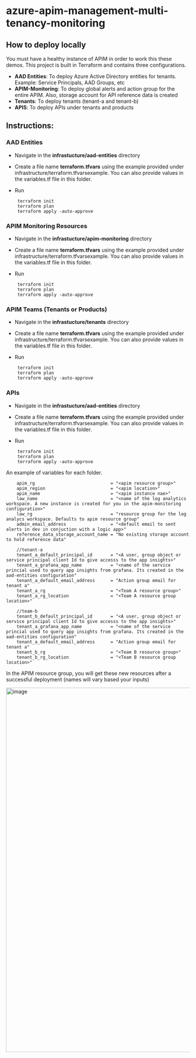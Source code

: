 # azure-apim-management-multi-tenancy-monitoring
## How to deploy locally

You must have a healthy instance of APIM in order to work this these demos. This project is built in Terraform and contains three configurations.

- **AAD Entities**: To deploy Azure Active Directory entities for tenants. Example: Service Principals, AAD Groups, etc
- **APIM-Monitoring**: To deploy global alerts and action group for the entire APIM. Also, storage account for API reference data is created
- **Tenants**: To deploy tenants (tenant-a and tenant-b)
- **APIS**: To deploy APIs under tenants and products

## Instructions:

### AAD Entities

- Navigate in the **infrastucture/aad-entities** directory
- Create a file name **terraform.tfvars** using the example provided under infrastructure/terraform.tfvarsexample. You can also provide values in the variables.tf file in this folder. 
- Run

       terraform init
       terraform plan
       terraform apply -auto-approve


### APIM Monitoring Resources

- Navigate in the **infrastucture/apim-monitoring** directory
- Create a file name **terraform.tfvars** using the example provided under infrastructure/terraform.tfvarsexample. You can also provide values in the variables.tf file in this folder. 
- Run

       terraform init
       terraform plan
       terraform apply -auto-approve



### APIM Teams (Tenants or Products)

- Navigate in the **infrastucture/tenants** directory
- Create a file name **terraform.tfvars** using the example provided under infrastructure/terraform.tfvarsexample. You can also provide values in the variables.tf file in this folder. 
- Run

       terraform init
       terraform plan
       terraform apply -auto-approve

### APIs

- Navigate in the **infrastucture/aad-entities** directory
- Create a file name **terraform.tfvars** using the example provided under infrastructure/terraform.tfvarsexample. You can also provide values in the variables.tf file in this folder. 
- Run

       terraform init
       terraform plan
       terraform apply -auto-approve



An example of variables for each folder. 


        apim_rg                             = "<apim resource group>"
        apim_region                         = "<apim location>"
        apim_name                           = "<apim instance nae>"
        law_name                            = "<name of the log analytics workspace. A new instance is created for you in the apim-monitoring configuration>"
        law_rg                              = "resource group for the log analycs workspace. Defaults to apim resource group"
        admin_email_address                 = "<default email to sent alerts in dev in conjuction with a logic app>"
        reference_data_storage_account_name = "No existing storage account to hold reference data"

        //tenant-a 
        tenant_a_default_principal_id       = "<A user, group object or service principal client Id to give accesss to the app insights>"
        tenant_a_grafana_app_name           = "<name of the service princial used to query app insights from grafana. Its created in the aad-entities configuration"
        tenant_a_default_email_address      = "Action group email for tenant a"
        tenant_a_rg                         = "<Team A resource group>"
        tenant_a_rg_location                = "<Team A resource group location>"

        //team-b
        tenant_b_default_principal_id       = "<A user, group object or service principal client Id to give accesss to the app insights>"
        tenant_a_grafana_app_name           = "<name of the service princial used to query app insights from grafana. Its created in the aad-entities configuration"
        tenant_a_default_email_address      = "Action group email for tenant a"
        tenant_b_rg                         = "<Team B resource group>"
        tenant_b_rg_location                = "<Team B resource group location>"
        

In the APIM resource group, you will get these new resources after a successful deployment (names will vary based your inputs)

<img width="997" alt="image" src="https://user-images.githubusercontent.com/86074746/213020400-9a3dfeed-494d-47db-95b8-24e8f1f50a0b.png">
